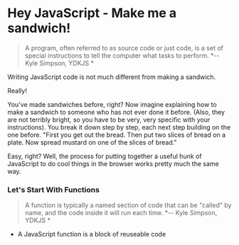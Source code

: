 # Hey JavaScript - Make me a sandwich!

> A program, often referred to as source code or just code, is a set of special instructions to tell the computer what tasks to perform.
          *-- Kyle Simpson, YDKJS *

Writing JavaScript code is not much different from making a sandwich.

Really!

You've made sandwiches before, right? Now imagine explaining how to make a sandwich to someone who has not ever done it before. (Also, they are not terribly bright, so you have to be very, very specific with your instructions). You break it down step by step, each next step building on the one before. "First you get out the bread. Then put two slices of bread on a plate. Now spread mustard on one of the slices of bread."

Easy, right? Well, the process for putting together a useful hunk of JavaScript to do cool things in the browser works pretty much the same way.

###  Let's Start With Functions

> A function is typically a named section of code that can be "called" by name, and the code inside it will run each time.
            *-- Kyle Simpson, YDKJS *

- A JavaScript function is a block of reuseable code
